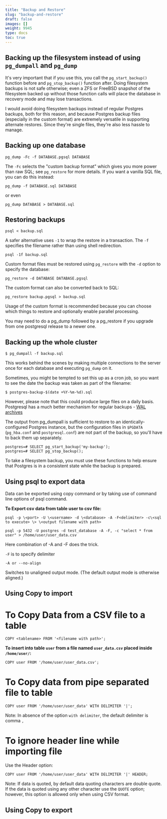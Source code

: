 ```yaml
---
title: "Backup and Restore"
slug: "backup-and-restore"
draft: false
images: []
weight: 9945
type: docs
toc: true
---
```


## Backing up the filesystem instead of using `pg_dumpall` and `pg_dump`

It's very important that if you use this, you call the `pg_start_backup()` function before and `pg_stop_backup()` function after. Doing filesystem backups is not safe otherwise; even a ZFS or FreeBSD snapshot of the filesystem backed up without those function calls will place the database in recovery mode and may lose transactions.

I would avoid doing filesystem backups instead of regular Postgres backups, both for this reason, and because Postgres backup files (especially in the custom format) are extremely versatile in supporting alternate restores. Since they're single files, they're also less hassle to manage.

## Backing up one database
    pg_dump -Fc -f DATABASE.pgsql DATABASE

The `-Fc` selects the "custom backup format" which gives you more power than raw SQL; see `pg_restore` for more details. If you want a vanilla SQL file, you can do this instead:

    pg_dump -f DATABASE.sql DATABASE

or even

    pg_dump DATABASE > DATABASE.sql


  [1]: https://www.postgresql.org/docs/9.5/static/app-pgrestore.html

## Restoring backups
    psql < backup.sql

A safer alternative uses `-1` to wrap the restore in a transaction. The `-f` specifies the filename rather than using shell redirection.

    psql -1f backup.sql

Custom format files must be restored using `pg_restore` with the `-d` option to specify the database:

    pg_restore -d DATABASE DATABASE.pgsql

The custom format can also be converted back to SQL:

    pg_restore backup.pgsql > backup.sql

Usage of the custom format is recommended because you can choose which things to restore and optionally enable parallel processing.

You may need to do a pg_dump followed by a pg_restore if you upgrade from one postgresql release to a newer one.
 

## Backing up the whole cluster
    $ pg_dumpall -f backup.sql

This works behind the scenes by making multiple connections to the server once for each database and executing `pg_dump` on it.

Sometimes, you might be tempted to set this up as a cron job, so you want to see the date the backup was taken as part of the filename:

    $ postgres-backup-$(date +%Y-%m-%d).sql

However, please note that this could produce large files on a daily basis. Postgresql has a much better mechanism for regular backups - [WAL archives][1]

The output from pg_dumpall is sufficient to restore to an identically-configured Postgres instance, but the configuration files in `$PGDATA` (`pg_hba.conf` and `postgresql.conf`) are not part of the backup, so you'll have to back them up separately.

    postgres=# SELECT pg_start_backup('my-backup');
    postgres=# SELECT pg_stop_backup();


To take a filesystem backup, you must use these functions to help ensure that Postgres is in a consistent state while the backup is prepared.


  [1]: https://www.postgresql.org/docs/9.2/static/continuous-archiving.html

## Using psql to export data
Data can be exported using copy command or by taking use of command line options of psql command.

**To Export csv data from table user to csv file:**

    psql -p \<port> -U \<username> -d \<database> -A -F<delimiter> -c\<sql to execute> \> \<output filename with path>

    psql -p 5432 -U postgres -d test_database -A -F, -c "select * from user" > /home/user/user_data.csv

Here combination of -A and -F does the trick. 

`-F` is to specify delimiter

    -A or --no-align

Switches to unaligned output mode. (The default output mode is otherwise aligned.)

## Using Copy to import
To Copy Data from a CSV file to a table
===================================

    COPY <tablename> FROM '<filename with path>';

**To insert into table `user` from a file named `user_data.csv` placed inside `/home/user/`:**

    COPY user FROM '/home/user/user_data.csv';

To Copy data from pipe separated file to table
=====================================

    COPY user FROM '/home/user/user_data' WITH DELIMITER '|';

Note: In absence of the option `with delimiter`, the default delimiter is comma `,` 

To ignore header line while importing file
==========================================

Use the Header option:

    COPY user FROM '/home/user/user_data' WITH DELIMITER '|' HEADER;

Note: If data is quoted, by default data quoting characters are double quote. If the data is quoted using any other character use the `QUOTE` option; however, this option is allowed only when using CSV format.

 


## Using Copy to export


